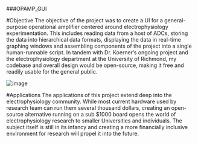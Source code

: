 ###OPAMP_GUI

#Objective
The objective of the project was to create a UI for a general-purpose operational amplifier centered around electrophysiology experimentation. This includes reading data from a host of ADCs, storing the data into hierarchical data formats, displaying the data in real-time graphing windows and assembling components of the project into a single human-runnable script. In tandem with Dr. Koerner’s ongoing project and the electrophysiology department at the University of Richmond, my codebase and overall design would be open-source, making it free and readily usable for the general public.

![image](https://user-images.githubusercontent.com/78660740/127667619-ca08f3fb-837b-4213-801d-e51b9a6d49d7.png)



#Applications
The applications of this project extend deep into the electrophysiology community. While most current hardware used by research team can run them several thousand dollars, creating an open-source alternative running on a sub $1000 board opens the world of electrophysiology research to smaller Universities and individuals. The subject itself is still in its infancy and creating a more financially inclusive environment for research will propel it into the future.




